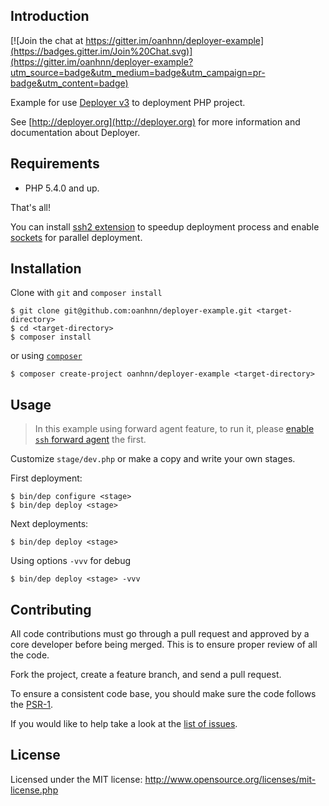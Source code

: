 Introduction
------------

[![Join the chat at https://gitter.im/oanhnn/deployer-example](https://badges.gitter.im/Join%20Chat.svg)](https://gitter.im/oanhnn/deployer-example?utm_source=badge&utm_medium=badge&utm_campaign=pr-badge&utm_content=badge)

Example for use [Deployer v3](http://deployer.org) to deployment PHP project.

See [http://deployer.org](http://deployer.org) for more information and documentation about Deployer.

Requirements
------------
* PHP 5.4.0 and up.

That's all!

You can install [ssh2 extension](http://php.net/manual/en/book.ssh2.php) to speedup deployment process and enable [sockets](http://php.net/manual/en/book.sockets.php) for parallel deployment.


Installation
------------
Clone with `git` and `composer install`
```shell
$ git clone git@github.com:oanhnn/deployer-example.git <target-directory>
$ cd <target-directory>
$ composer install
```
or using [`composer`](http://getcomposer.org)
```shell
$ composer create-project oanhnn/deployer-example <target-directory>
```

Usage
-------------
> In this example using forward agent feature, to run it, please [enable `ssh` forward agent](https://github.com/oanhnn/deployer-example/blob/master/docs/enable-feature-ssh-forward-agent.md) the first.

Customize `stage/dev.php` or make a copy and write your own stages.

First deployment:  
```shell
$ bin/dep configure <stage>
$ bin/dep deploy <stage>
```

Next deployments:
```shell
$ bin/dep deploy <stage>
```

Using options `-vvv` for debug
```shell
$ bin/dep deploy <stage> -vvv
```

Contributing
------------
All code contributions must go through a pull request and approved by a core developer before being merged.
This is to ensure proper review of all the code.

Fork the project, create a feature branch, and send a pull request.

To ensure a consistent code base, you should make sure the code follows
the [PSR-1](https://github.com/php-fig/fig-standards/blob/master/accepted/PSR-1-basic-coding-standard.md).

If you would like to help take a look at the [list of issues](https://github.com/oanhnn/deployer-example/issues).

License
-------
Licensed under the MIT license: http://www.opensource.org/licenses/mit-license.php
